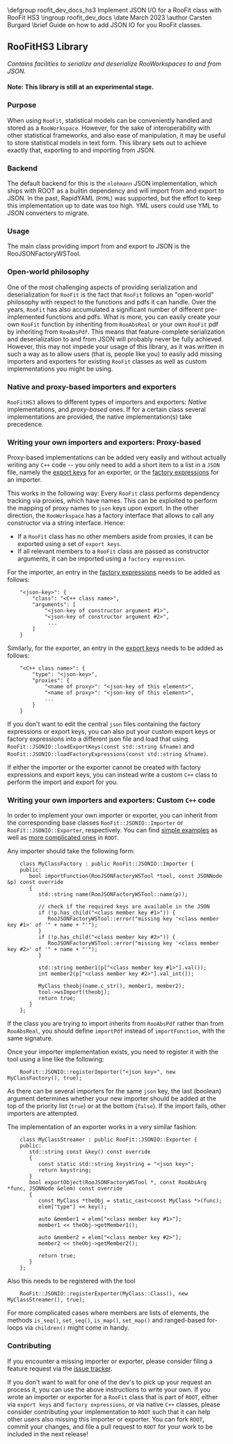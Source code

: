 \defgroup roofit_dev_docs_hs3 Implement JSON I/O for a RooFit class with RooFit HS3
\ingroup roofit_dev_docs
\date March 2023
\author Carsten Burgard
\brief Guide on how to add JSON IO for you RooFit classes.

## RooFitHS3 Library
_Contains facilities to serialize and deserialize RooWorkspaces to and from JSON._
#### Note: This library is still at an experimental stage.

### Purpose

When using `RooFit`, statistical models can be conveniently handled and
stored as a `RooWorkspace`. However, for the sake of interoperability
with other statistical frameworks, and also ease of manipulation, it
may be useful to store statistical models in text form. This library
sets out to achieve exactly that, exporting to and importing from JSON.

### Backend

The default backend for this is the `nlohmann` JSON implementation,
which ships with ROOT as a builtin dependency and will import from and
export to JSON.
In the past, RapidYAML (`RYML`) was supported, but the effort to keep
this implementation up to date was too high. YML users could use YML to
JSON converters to migrate.

### Usage

The main class providing import from and export to JSON is the
RooJSONFactoryWSTool.

### Open-world philosophy

One of the most challenging aspects of providing serialization and
deserialization for `RooFit` is the fact that `RooFit` follows an
"open-world" philosophy with respect to the functions and pdfs it can
handle. Over the years, `RooFit` has also accumulated a significant
number of different pre-implemented functions and pdfs. What is more,
you can easily create your own `RooFit` function by inheriting from
`RooAbsReal` or your own `RooFit` pdf by inheriting from
`RooAbsPdf`. This means that feature-complete serialization and
deserialization to and from JSON will probably never be fully
achieved. However, this may not impede your usage of this library, as
it was written in such a way as to allow users (that is, people like
you) to easily add missing importers and exporters for existing
`RooFit` classes as well as custom implementations you might be using.

### Native and proxy-based importers and exporters

`RooFitHS3` allows to different types of importers and exporters:
*Native* implementations, and *proxy-based* ones.  If for a certain
class several implementations are provided, the native
implementation(s) take precedence.

### Writing your own importers and exporters: Proxy-based

Proxy-based implementations can be added very easily and without
actually writing any `C++` code -- you only need to add a short item
to a list in a `JSON` file, namely the
[export keys](https://github.com/root-project/root/blob/master/etc/RooFitHS3_wsexportkeys.json)
for an exporter, or the
[factory expressions](https://github.com/root-project/root/blob/master/etc/RooFitHS3_wsfactoryexpressions.json)
for an importer.

This works in the following way: Every `RooFit` class performs
dependency tracking via proxies, which have names. This can be
exploited to perform the mapping of proxy names to `json` keys upon
export. In the other direction, the `RooWorkspace` has a factory
interface that allows to call any constructor via a string
interface. Hence:
 - If a `RooFit` class has no other members aside from proxies, it can
   be exported using a set of `export keys`.
 - If all relevant members to a `RooFit` class are passed as
   constructor arguments, it can be imported using a `factory
   expression`.

For the importer, an entry in the
[factory expressions](https://github.com/root-project/root/blob/master/etc/RooFitHS3_wsfactoryexpressions.json)
needs to be added as follows:

``` {.json}
    "<json-key>": {
        "class": "<C++ class name>",
        "arguments": [
            "<json-key of constructor argument #1>",
            "<json-key of constructor argument #2>",
             ...
        ]
    }
```

Similarly, for the exporter, an entry in the
[export keys](https://github.com/root-project/root/blob/master/etc/RooFitHS3_wsexportkeys.json)
needs to be added as follows:

``` {.json}
    "<C++ class name>": {
        "type": "<json-key>",
        "proxies": {
            "<name of proxy>": "<json-key of this element>",
            "<name of proxy>": "<json-key of this element>",
            ...
        }
    }
```


If you don't want to edit the central `json` files containing the
factory expressions or export keys, you can also put your custom
export keys or factory expressions into a different json file and load
that using `RooFit::JSONIO::loadExportKeys(const std::string
&fname)` and `RooFit::JSONIO::loadFactoryExpressions(const
std::string &fname)`.

If either the importer or the exporter cannot be created with factory
expressions and export keys, you can instead write a custom `C++`
class to perform the import and export for you.

### Writing your own importers and exporters: Custom `C++` code

In order to implement your own importer or exporter, you can inherit
from the corresponding base classes `RooFit::JSONIO::Importer`
or `RooFit::JSONIO::Exporter`, respectively. You can find
[simple examples](https://github.com/root-project/root/blob/master/roofit/hs3/src/JSONFactories_RooFitCore.cxx)
as well as
[more complicated ones](https://github.com/root-project/root/blob/master/roofit/hs3/src/JSONFactories_HistFactory.cxx)
in `ROOT`.

Any importer should take the following form:

``` {.cpp}
    class MyClassFactory : public RooFit::JSONIO::Importer {
    public:
       bool importFunction(RooJSONFactoryWSTool *tool, const JSONNode &p) const override
       {
          std::string name(RooJSONFactoryWSTool::name(p));

          // check if the required keys are available in the JSON
          if (!p.has_child("<class member key #1>")) {
             RooJSONFactoryWSTool::error("missing key '<class member key #1>' of '" + name + "'");
          }
          if (!p.has_child("<class member key #2>")) {
             RooJSONFactoryWSTool::error("missing key '<class member key #2>' of '" + name + "'");
          }

          std::string member1(p["<class member key #1>"].val());
          int member2(p["<class member key #2>"].val_int());

          MyClass theobj(name.c_str(), member1, member2);
          tool->wsImport(theobj);
          return true;
       }
    };
```

If the class you are trying to import inherits from `RooAbsPdf` rather
than from `RooAbsReal`, you should define `importPdf` instead of
`importFunction`, with the same signature.

Once your importer implementation exists, you need to register it with the tool using a line like the following:

``` {.cpp}
    RooFit::JSONIO::registerImporter("<json key>", new MyClassFactory(), true);
```

As there can be several importers for the same `json` key, the last
(boolean) argument determines whether your new importer should be
added at the top of the priority list (`true`) or at the bottom
(`false`). If the import fails, other importers are attempted.

The implementation of an exporter works in a very similar fashion:

``` {.cpp}
    class MyClassStreamer : public RooFit::JSONIO::Exporter {
    public:
       std::string const &key() const override
       {
          const static std::string keystring = "<json key>";
          return keystring;
       }
       bool exportObject(RooJSONFactoryWSTool *, const RooAbsArg *func, JSONNode &elem) const override
       {
          const MyClass *theObj = static_cast<const MyClass *>(func);
          elem["type"] << key();

          auto &member1 = elem["<class member key #1>"];
          member1 << theObj->getMember1();

          auto &member2 = elem["<class member key #2>"];
          member2 << theObj->getMember2();

          return true;
       }
    };
```

Also this needs to be registered with the tool

``` {.cpp}
    RooFit::JSONIO::registerExporter(MyClass::Class(), new MyClassStreamer(), true);
```

For more complicated cases where members are lists of elements, the
methods `is_seq()`, `set_seq()`, `is_map()`, `set_map()` and
ranged-based for-loops via `children()` might come in handy.

### Contributing

If you encounter a missing importer or exporter, please consider
filing a feature request via the
[issue tracker](https://github.com/root-project/root/issues/new?assignees=&labels=new+feature&template=feature_request.md).

If you don't want to wait for one of the dev's to pick up your request
an process it, you can use the above instructions to write your own.
If you wrote an importer or exporter for a `RooFit` class that is part
of `ROOT`, either via `export keys` and `factory expressions`, or via
native `C++` classes, please consider contributing your implementation
to `ROOT` such that it can help other users also missing this importer
or exporter. You can fork `ROOT`, commit your changes, and file a pull
request to `ROOT` for your work to be included in the next release!

